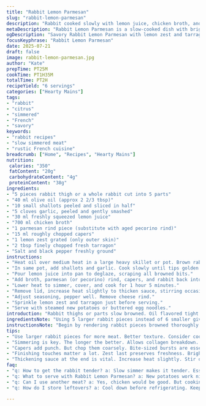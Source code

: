 ```yaml
---
title: "Rabbit Lemon Parmesan"
slug: "rabbit-lemon-parmesan"
description: "Rabbit cooked slowly with lemon juice, chicken broth, and aged parmesan rind. Garlic and shallots start the base. Capers add pop. Reduced sauce thickened with time, finished off with fresh lemon zest and chives. Serve with steamed potatoes or egg noodles. Rustic, bright, and savory protein dish from slow simmering."
metaDescription: "Rabbit Lemon Parmesan is a slow-cooked dish with bright flavors. Lemon and capers make it savory, perfect for protein lovers."
ogDescription: "Savory Rabbit Lemon Parmesan with lemon zest and tarragon, perfect over potatoes or noodles. A rustic French dish with depth and brightness."
focusKeyphrase: "Rabbit Lemon Parmesan"
date: 2025-07-21
draft: false
image: rabbit-lemon-parmesan.jpg
author: "Kate"
prepTime: PT25M
cookTime: PT1H35M
totalTime: PT2H
recipeYield: "6 servings"
categories: ["Hearty Mains"]
tags:
- "rabbit"
- "citrus"
- "simmered"
- "French"
- "savory"
keywords:
- "rabbit recipes"
- "slow simmered meat"
- "rustic French cuisine"
breadcrumb: ["Home", "Recipes", "Hearty Mains"]
nutrition: 
 calories: "350"
 fatContent: "20g"
 carbohydrateContent: "4g"
 proteinContent: "38g"
ingredients:
- "5 pieces rabbit thigh or a whole rabbit cut into 5 parts"
- "40 ml olive oil (approx 2 2/3 tbsp)"
- "10 small shallots peeled and sliced in half"
- "5 cloves garlic, peeled and gently smashed"
- "30 ml freshly squeezed lemon juice"
- "700 ml chicken broth"
- "1 parmesan rind piece (substitute with aged pecorino rind)"
- "15 ml roughly chopped capers"
- "1 lemon zest grated (only outer skin)"
- "2 tbsp finely chopped fresh tarragon"
- "Salt and black pepper freshly ground"
instructions:
- "Heat oil over medium heat in a large heavy skillet or pot. Brown rabbit pieces evenly on all sides. Remove and set aside."
- "In same pot, add shallots and garlic. Cook slowly until tips golden but not burnt. Season with salt and pepper."
- "Pour lemon juice into pan to deglaze, scraping all browned bits."
- "Add broth, parmesan (or pecorino) rind, capers, and rabbit back into pot. Bring to boil."
- "Lower heat to simmer, cover, and cook for 1 hour 5 minutes."
- "Remove lid, increase heat slightly to thicken sauce, stirring occasionally, for about 15 to 25 minutes until sauce halves."
- "Adjust seasoning, pepper well. Remove cheese rind."
- "Sprinkle lemon zest and tarragon just before serving."
- "Serve with steamed new potatoes or buttered egg noodles."
introduction: "Rabbit thighs or parts slow browned. Oil flavored tight with garlic and shallots browned gently. Citrus punch with lemon juice sharp on the palette. Aged hard cheese rind gives subtle depth, dissolved slowly in hot broth. Capers chunky, bitey dots through the sauce. Simmer for nearly 2 hours total. Thickened sauce clings. Fresh tarragon swapped in, brighter herb in place of usual chives. Lemon zest finishes, sharp and clean. Starchy sides soak up sauce—potatoes or noodles. Rustic French vibes—but with a twist. Pecorino rind thrown in adds saltier punch, milder dairy flavor. Simple protein. Lots of layers through slow cooking. Easy to break down, easy to chew. Sharp, savory, bright notes throughout."
ingredientsNote: "Using 5 larger rabbit pieces instead of 6 smaller gives more meat and slightly longer cooking for tenderness. Olive oil quantity reduced slightly — enough for browning without excess. Replaced parmigiano reggiano rind with aged pecorino rind for a nuttier saltiness that dissolves uniquely in broth, adjusting subtle flavor. Tarragon chosen over chives for herbal twist — it uplifts citrus notes without overpowering. Capers chopped coarse for bursts of piquancy. Lemon zest reserved for final garnish to preserve fresh aroma. Garlic cloves softened by light crushing, not minced — to release but not overpower. Should balance salty-savory-bright flavor layers that develop during slow simmer."
instructionsNote: "Begin by rendering rabbit pieces browned thoroughly to develop fond. Remove to keep crisp edges. Slowly cook shallots and garlic until just color deepens — key for sweet base without bitterness. Deglaze always with fresh lemon juice for acidic lift early on. Crucial to add cheese rind early to melt flavors gradually into broth during long simmering. Simmer covered just over an hour to break down meat collagen into tender bite. Then remove lid, increase heat to reduce liquid, concentrating flavors into a glossy, rich sauce. Stir often, check thickness. Final seasoning tweak is important — caper salt and pepper balance. Lemon zest and chopped tarragon added last to keep brightness fragrant, never cooked down. Serve immediately with neutral starchy side to catch sauce, prevent it drying. Timing varies by rabbit size. Watch melt of rind pieces during cooking, remove before serving. Sauce should coat rabbit well, thickened but not dry."
tips:
- "Use larger rabbit pieces for more meat. Better texture. Consider cooking longer for tenderness. Keep watch as time matters. Chicken broth enhances flavor. Flavor deepens over those hours."
- "Simmering is key. The longer the better. Allows collagen breakdown. Results in that tender meat. Garlic can overpower if minced. Gentle smash, chunks work well. Releases flavor without excess."
- "Capers add punch. But chop them coarsely. Bite-sized bursts are essential. Holds their character without mushy bits. Use aged pecorino rind. Melts uniquely into broth. Adds depth to sauce nicely."
- "Finishing touches matter a lot. Zest last preserves freshness. Brightness at end. Tarragon instead of chives to uplift. Unique twist on classic. Balance salty and bright continually."
- "Thickening sauce at the end is vital. Increase heat slightly. Stir often to monitor. Check thickness regularly. Should coat rabbit well. Not dry but glossy."
faq:
- "q: How to get the rabbit tender? a: Slow simmer makes it tender. Essential for breaking down collagen. Keep it covered for most part. Watch for time. Adjust with size of pieces."
- "q: What to serve with Rabbit Lemon Parmesan? a: New potatoes work nicely. Absorb sauce perfectly. Egg noodles also great. Both will complement flavors. Avoid heavy sides though."
- "q: Can I use another meat? a: Yes, chicken would be good. But cooking time may vary. Consider adjusting broth amount. Flavor wins with rabbit here, similar results."
- "q: How do I store leftovers? a: Cool down before refrigerating. Keep in airtight container. Can use within three days. Reheat gently to preserve sauce. Consider adding broth while reheating."

---
```

